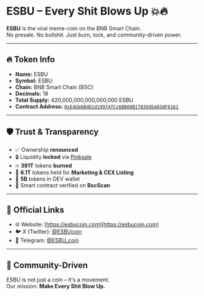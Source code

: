 # ESBU – Every Shit Blows Up 💥🔥

**ESBU** is the viral meme-coin on the BNB Smart Chain.  
No presale. No bullshit. Just burn, lock, and community-driven power.

---

## 🔥 Token Info

- **Name:** ESBU  
- **Symbol:** ESBU  
- **Chain:** BNB Smart Chain (BSC)  
- **Decimals:** 18  
- **Total Supply:** 420,000,000,000,000,000 ESBU  
- **Contract Address:** [`0xE4bb6Bd81d19974fCc6BB08B178369b4858F6161`](https://bscscan.com/token/0xE4bb6Bd81d19974fCc6BB08B178369b4858F6161)

---

## 🛡️ Trust & Transparency

- ✅ Ownership **renounced**  
- 🔒 Liquidity **locked** via [Pinksale](https://www.pinksale.finance/pinklock/bsc/record/1330357)  
- 🔥 **391T** tokens **burned**  
- 📢 **6.1T** tokens held for **Marketing & CEX Listing**  
- 🤝 **5B** tokens in DEV wallet  
- 🧠 Smart contract verified on **BscScan**

---

## 📱 Official Links

- 🌐 Website: [https://esbucoin.com](https://esbucoin.com)  
- 🐦 X (Twitter): [@ESBUcoin](https://x.com/ESBUcoin)  
- 💬 Telegram: [@ESBU_coin](https://t.me/ESBU_coin)

---

## 👑 Community-Driven

ESBU is not just a coin – it's a movement.  
Our mission: **Make Every Shit Blow Up.**
